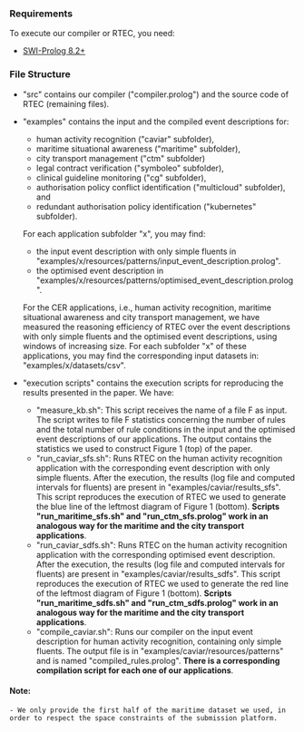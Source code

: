 ### Requirements

To execute our compiler or RTEC, you need: 

- [SWI-Prolog 8.2+](https://www.swi-prolog.org/download/stable)

### File Structure

- "src" contains our compiler ("compiler.prolog") and the source code of RTEC (remaining files).
- "examples" contains the input and the compiled event descriptions for:
    - human activity recognition ("caviar" subfolder),
    - maritime situational awareness ("maritime" subfolder),
    - city transport management ("ctm" subfolder)
    - legal contract verification ("symboleo" subfolder),
    - clinical guideline monitoring ("cg" subfolder),
    - authorisation policy conflict identification ("multicloud" subfolder), and
    - redundant authorisation policy identification ("kubernetes" subfolder).

    For each application subfolder "x", you may find: 
    
    - the input event description with only simple fluents in "examples/x/resources/patterns/input_event_description.prolog".
    - the optimised event description in "examples/x/resources/patterns/optimised_event_description.prolog".

    For the CER applications, i.e., human activity recognition, maritime situational awareness and city transport management, we have measured the reasoning efficiency of RTEC over the event descriptions with only simple fluents and the optimised event descriptions, using windows of increasing size. For each subfolder "x" of these applications, you may find the corresponding input datasets in: "examples/x/datasets/csv".

- "execution scripts" contains the execution scripts for reproducing the results presented in the paper. We have: 
    - "measure_kb.sh": This script receives the name of a file F as input. The script writes to file F statistics concerning the number of rules and the total number of rule conditions in the input and the optimised event descriptions of our applications. The output contains the statistics we used to construct Figure 1 (top) of the paper.
    - "run_caviar_sfs.sh": Runs RTEC on the human activity recognition application with the corresponding event description with only simple fluents. After the execution, the results (log file and computed intervals for fluents) are present in "examples/caviar/results_sfs". This script reproduces the execution of RTEC we used to generate the blue line of the leftmost diagram of Figure 1 (bottom). **Scripts "run_maritime_sfs.sh" and "run_ctm_sfs.prolog" work in an analogous way for the maritime and the city transport applications**.
    - "run_caviar_sdfs.sh": Runs RTEC on the human activity recognition application with the corresponding optimised event description. After the execution, the results (log file and computed intervals for fluents) are present in "examples/caviar/results_sdfs". This script reproduces the execution of RTEC we used to generate the red line of the leftmost diagram of Figure 1 (bottom). **Scripts "run_maritime_sdfs.sh" and "run_ctm_sdfs.prolog" work in an analogous way for the maritime and the city transport applications**.
    - "compile_caviar.sh": Runs our compiler on the input event description for human activity recognition, containing only simple fluents. The output file is in "examples/caviar/resources/patterns" and is named "compiled_rules.prolog". **There is a corresponding compilation script for each one of our applications**.

#### Note:
    - We only provide the first half of the maritime dataset we used, in order to respect the space constraints of the submission platform. 